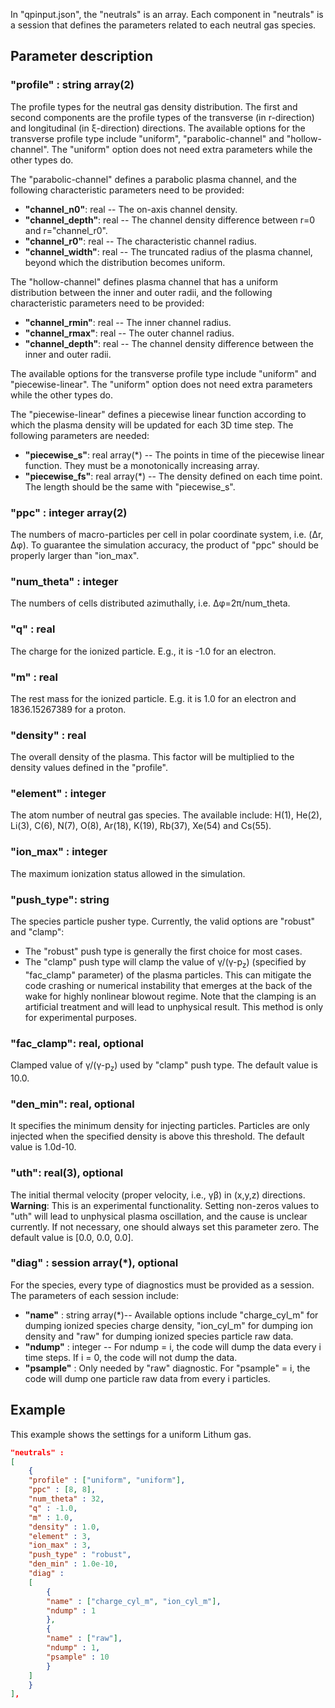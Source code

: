 In "qpinput.json", the "neutrals" is an array. Each component in "neutrals" is a session that defines the parameters related to each neutral gas species. 

## Parameter description

### **"profile"** : string array(2)
The profile types for the neutral gas density distribution. The first and second components are the profile types of the transverse (in r-direction) and longitudinal (in &xi;-direction) directions. The available options for the transverse profile type include "uniform", "parabolic-channel" and "hollow-channel". The "uniform" option does not need extra parameters while the other types do.

The "parabolic-channel" defines a parabolic plasma channel, and the following characteristic parameters need to be provided:
- **"channel_n0"**: real -- The on-axis channel density.
- **"channel_depth"**: real -- The channel density difference between r=0 and r="channel\_r0".
- **"channel_r0"**: real -- The characteristic channel radius.
- **"channel_width"**: real -- The truncated radius of the plasma channel, beyond which the distribution becomes uniform.

The "hollow-channel" defines plasma channel that has a uniform distribution between the inner and outer radii, and the following characteristic parameters need to be provided:
- **"channel_rmin"**: real -- The inner channel radius.
- **"channel_rmax"**: real -- The outer channel radius.
- **"channel_depth"**: real -- The channel density difference between the inner and outer radii.

The available options for the transverse profile type include "uniform" and "piecewise-linear". The "uniform" option does not need extra parameters while the other types do.

The "piecewise-linear" defines a piecewise linear function according to which the plasma density will be updated for each 3D time step. The following parameters are needed:
- **"piecewise_s"**: real array(\*) -- The points in time of the piecewise linear function. They must be a monotonically increasing array.
- **"piecewise_fs"**: real array(\*) -- The density defined on each time point. The length should be the same with "piecewise\_s".

### **"ppc"** : integer array(2)
The numbers of macro-particles per cell in polar coordinate system, i.e. (&Delta;r, &Delta;&phi;). To guarantee the simulation accuracy, the product of "ppc" should be properly larger than "ion_max".

### **"num_theta"** : integer
The numbers of cells distributed azimuthally, i.e. &Delta;&phi;=2&pi;/num_theta.

### **"q"** : real
The charge for the ionized particle. E.g., it is -1.0 for an electron.

### **"m"** : real
The rest mass for the ionized particle. E.g. it is 1.0 for an electron and 1836.15267389 for a proton.

### **"density"** : real
The overall density of the plasma. This factor will be multiplied to the density values defined in the "profile".

### **"element"** : integer
The atom number of neutral gas species. The available include: H(1), He(2), Li(3), C(6), N(7), O(8), Ar(18), K(19), Rb(37), Xe(54) and Cs(55).

### **"ion_max"** : integer
The maximum ionization status allowed in the simulation.

### **"push_type"**: string
The species particle pusher type. Currently, the valid options are "robust" and "clamp":
- The "robust" push type is generally the first choice for most cases.
- The "clamp" push type will clamp the value of &gamma;/(&gamma;-p<sub>z</sub>) (specified by "fac_clamp" parameter) of the plasma particles. This can mitigate the code crashing or numerical instability that emerges at the back of the wake for highly nonlinear blowout regime. Note that the clamping is an artificial treatment and will lead to unphysical result. This method is only for experimental purposes.

### **"fac_clamp"**: real, optional
Clamped value of &gamma;/(&gamma;-p<sub>z</sub>) used by "clamp" push type. The default value is 10.0.

### **"den_min"**: real, optional
It specifies the minimum density for injecting particles. Particles are only injected when the specified density is above this threshold. The default value is 1.0d-10.

### **"uth"**: real(3), optional
The initial thermal velocity (proper velocity, i.e., &gamma;&beta;) in (x,y,z) directions. __Warning__: This is an experimental functionality. Setting non-zeros values to "uth" will lead to unphysical plasma oscillation, and the cause is unclear currently. If not necessary, one should always set this parameter zero. The default value is [0.0, 0.0, 0.0].

### **"diag"** : session array(\*), optional
For the species, every type of diagnostics must be provided as a session. The parameters of each session include:

- **"name"** : string array(\*)-- Available options include "charge_cyl_m" for dumping ionized species charge density, "ion_cyl_m" for dumping ion density and "raw" for dumping ionized species particle raw data.
- **"ndump"** : integer -- For ndump = i, the code will dump the data every i time steps. If i = 0, the code will not dump the data.
- **"psample"** : Only needed by "raw" diagnostic. For "psample" = i, the code will dump one particle raw data from every i particles.

## Example
This example shows the settings for a uniform Lithum gas.
```json
"neutrals" :
[
    {
    "profile" : ["uniform", "uniform"],
    "ppc" : [8, 8],
    "num_theta" : 32,
    "q" : -1.0,
    "m" : 1.0,
    "density" : 1.0,
    "element" : 3,
    "ion_max" : 3,
    "push_type" : "robust",
    "den_min" : 1.0e-10,
    "diag" :
    [
        {
        "name" : ["charge_cyl_m", "ion_cyl_m"],
        "ndump" : 1
        },
        {
        "name" : ["raw"],
        "ndump" : 1,
        "psample" : 10
        }
    ]
    }
],
```